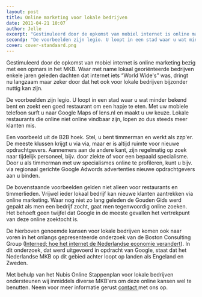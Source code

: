 ```yaml
---
layout: post
title: Online marketing voor lokale bedrijven
date: 2011-04-21 10:07
author: Jelle
excerpt: "Gestimuleerd door de opkomst van mobiel internet is online marketing bezig met een opmars in het MKB. Waar met name lokaal georiënteerde bedrijven enkele jaren geleden dachten dat internet iets “World Wide's” was, dringt nu langzaam maar zeker door dat het ook voor lokale bedrijven bijzonder nuttig kan zijn."
secondp: "De voorbeelden zijn legio. U loopt in een stad waar u wat minder bekend bent en zoekt een goed restaurant om een hapje te eten. Met uw mobiele telefoon surft u  naar Google Maps of Iens.nl en maakt u uw keuze. Lokale restaurants die online niet online vindbaar zijn, lopen zo dus steeds meer klanten mis."
cover: cover-standaard.png
---
```

Gestimuleerd door de opkomst van mobiel internet is online marketing bezig met een opmars in het MKB. Waar met name lokaal georiënteerde bedrijven enkele jaren geleden dachten dat internet iets “World Wide's” was, dringt nu langzaam maar zeker door dat het ook voor lokale bedrijven bijzonder nuttig kan zijn.

De voorbeelden zijn legio. U loopt in een stad waar u wat minder bekend bent en zoekt een goed restaurant om een hapje te eten. Met uw mobiele telefoon surft u  naar Google Maps of Iens.nl en maakt u uw keuze. Lokale restaurants die online niet online vindbaar zijn, lopen zo dus steeds meer klanten mis.

Een voorbeeld uit de B2B hoek. Stel, u bent timmerman en werkt als zzp'er. De meeste klussen krijgt u via via, maar er is altijd ruimte voor nieuwe opdrachtgevers. Aannemers aan de andere kant, zijn regelmatig op zoek naar tijdelijk personeel, bijv. door ziekte of voor een bepaald specialisme. Door u als timmerman met uw specialismes online te profileren, kunt u bijv. via regionaal gerichte Google Adwords advertenties nieuwe opdrachtgevers aan u binden.

De bovenstaande voorbeelden gelden niet alleen voor restaurants en timmerlieden. Vrijwel ieder lokaal bedrijf kan nieuwe klanten aantrekken via online marketing. Waar nog niet zo lang geleden de Gouden Gids werd gepakt als men een bedrijf zocht, gaat men tegenwoordig online zoeken. Het behoeft geen twijfel dat Google in de meeste gevallen het vertrekpunt van deze online zoektocht is.

De hierboven genoemde kansen voor lokale bedrijven komen ook naar voren in het onlangs gepresenteerde onderzoek van de Boston Consulting Group (<a title="BCG Onderzoek" href="http://www.nubisonline.nl/wp-content/BCG%20onderzoek%20Interned.pdf" target="_blank">Interned; hoe het internet de Nederlandse economie verandert</a>). In dit onderzoek, dat werd uitgevoerd in opdracht van Google, staat dat het Nederlandse MKB op dit gebied achter loopt op landen als Engeland en Zweden.

Met behulp van het Nubis Online Stappenplan voor lokale bedrijven ondersteunen wij inmiddels diverse MKB'ers om deze online kansen wel te benutten. Neem voor meer informatie gerust <a href="http://www.nubisonline.nl/contact-pagina/">contact </a>met ons op.
